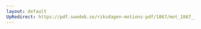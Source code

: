 ```yaml
---
layout: default
UpRedirect: https://pdf.swedeb.se/riksdagen-motions-pdf/1867/mot_1867__ak__00273.pdf
---
```

